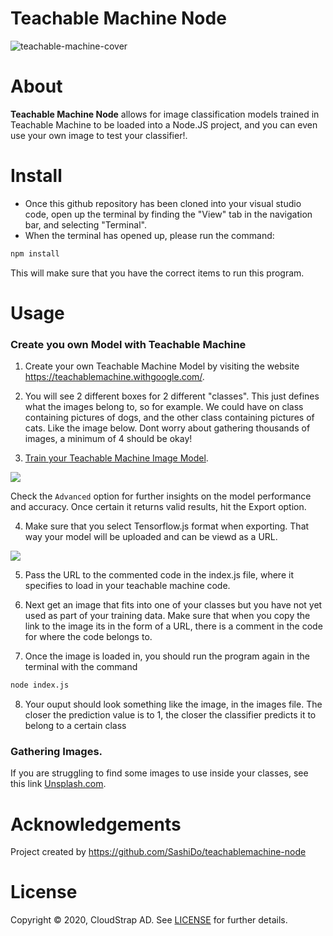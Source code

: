 # Teachable Machine Node

![teachable-machine-cover](https://media-blog.sashido.io/content/images/2020/09/teachable-machine-cover.png)

# About

**Teachable Machine Node** allows for  image classification models trained in Teachable Machine to be loaded into a Node.JS project, and you can even use your own image to test your classifier!.


# Install

- Once this github repository has been cloned into your visual studio code, open up the terminal by finding the "View" tab in the navigation bar, and selecting "Terminal".
- When the terminal has opened up, please run the command: 

```sh
npm install 
```
This will make sure that you have the correct items to run this program. 

# Usage

### Create you own Model with Teachable Machine

1. Create your own Teachable Machine Model by visiting the website https://teachablemachine.withgoogle.com/.

2. You will see 2 different boxes for 2 different "classes". This just defines what the images belong to, so for example. We could have on class containing pictures of dogs, and the other class containing pictures of cats. Like the image below. Dont worry about gathering thousands of images, a minimum of 4 should be okay!

3. [Train your Teachable Machine Image Model](https://teachablemachine.withgoogle.com/train?action=onboardOpen&id=CO67EQ0ZWgA).

![](https://media-blog.sashido.io/content/images/2020/09/tm_export_model.png)

Check the `Advanced` option for further insights on the model performance and accuracy. Once certain it returns valid results, hit the Export option.

4. Make sure that you select Tensorflow.js format when exporting. That way your model will be uploaded and can be viewd as a URL.

![  ](https://media-blog.sashido.io/content/images/2020/08/export_tendorflow.js.png)

5. Pass the URL to the commented code in the index.js file, where it specifies to load in your teachable machine code. 

6. Next get an image that fits into one of your classes but you have not yet used as part of your training data. Make sure that when you copy the link to the image its in the form of a URL, there is a comment in the code for where the code belongs to.

7. Once the image is loaded in, you should run the program again in the terminal with the command 
```sh
node index.js
```

8. Your ouput should look something like the image, in the images file. The closer the prediction value is to 1, the closer the classifier predicts it to belong to a certain class

### Gathering Images.

If you are struggling to find some images to use inside your classes, see this link [Unsplash.com](https://unsplash.com/).


# Acknowledgements

Project created by https://github.com/SashiDo/teachablemachine-node

# License

Copyright © 2020, CloudStrap AD. See [LICENSE](https://github.com/SashiDo/teachablemachine-node/blob/master/LICENSE) for further details.
